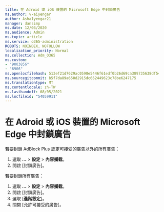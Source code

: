 ```yaml
---
title: 在 Adroid 或 iOS 裝置的 Microsoft Edge 中封鎖廣告
ms.author: v-aiyengar
author: AshaIyengar21
manager: dansimp
ms.date: 12/03/2020
ms.audience: Admin
ms.topic: article
ms.service: o365-administration
ROBOTS: NOINDEX, NOFOLLOW
localization_priority: Normal
ms.collection: Adm_O365
ms.custom:
- "9003856"
- "6906"
ms.openlocfilehash: 513ef21d7629ac0598e5446f61edf0b26d69ca389735638df54f32dffbe3059b
ms.sourcegitcommit: b5f7da89a650d2915dc652449623c78be6247175
ms.translationtype: MT
ms.contentlocale: zh-TW
ms.lasthandoff: 08/05/2021
ms.locfileid: "54059911"
---
```

# <a name="block-ads-in-microsoft-edge-on-an-adroid-or-ios-device"></a>在 Adroid 或 iOS 裝置的 Microsoft Edge 中封鎖廣告

若要封鎖 AdBlock Plus 認定可接受的廣告以外的所有廣告：
1. 選取 **…** > **設定**  > **內容攔截**。
2. 開啟 [封鎖廣告]。

若要封鎖所有廣告：
1. 選取 **…** > **設定**  > **內容攔截**。
2. 開啟 [封鎖廣告]。
3. 選取 [**進階設定**]。
4. 關閉 [允許可接受的廣告]。